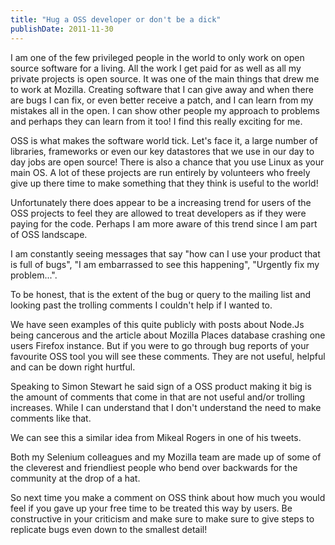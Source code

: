 ```yaml
---
title: "Hug a OSS developer or don't be a dick"
publishDate: 2011-11-30
---
```


I am one of the few privileged people in the world to only work on open source software for a living. All the work I get paid for as well as all my private projects is open source. It was one of the main things that drew me to work at Mozilla. Creating software that I can give away and when there are bugs I can fix, or even better receive a patch, and I can learn from my mistakes all in the open. I can show other people my approach to problems and perhaps they can learn from it too! I find this really exciting for me.

OSS is what makes the software world tick. Let's face it, a large number of libraries, frameworks or even our key datastores that we use in our day to day jobs are open source! There is also a chance that you use Linux as your main OS. A lot of these projects are run entirely by volunteers who freely give up there time to make something that they think is useful to the world!

Unfortunately there does appear to be a increasing trend for users of the OSS projects to feel they are allowed to treat developers as if they were paying for the code. Perhaps I am more aware of this trend since I am part of OSS landscape.

I am constantly seeing messages that say "how can I use your product that is full of bugs", "I am embarrassed to see this happening", "Urgently fix my problem...".

To be honest, that is the extent of the bug or query to the mailing list and looking past the trolling comments I couldn't help if I wanted to.

We have seen examples of this quite publicly with posts about Node.Js being cancerous and the article about Mozilla Places database crashing one users Firefox instance. But if you were to go through bug reports of your favourite OSS tool you will see these comments. They are not useful, helpful and can be down right hurtful.

Speaking to Simon Stewart he said sign of a OSS product making it big is the amount of comments that come in that are not useful and/or trolling increases. While I can understand that I don't understand the need to make comments like that.

We can see this a similar idea from Mikeal Rogers in one of his tweets.

Both my Selenium colleagues and my Mozilla team are made up of some of the cleverest and friendliest people who bend over backwards for the community at the drop of a hat.

So next time you make a comment on OSS think about how much you would feel if you gave up your free time to be treated this way by users. Be constructive in your criticism and make sure to make sure to give steps to replicate bugs even down to the smallest detail!
